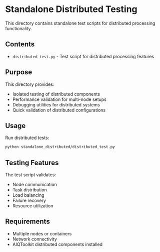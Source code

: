 # Standalone Distributed Testing

This directory contains standalone test scripts for distributed processing functionality.

## Contents

- `distributed_test.py` - Test script for distributed processing features

## Purpose

This directory provides:
- Isolated testing of distributed components
- Performance validation for multi-node setups
- Debugging utilities for distributed systems
- Quick validation of distributed configurations

## Usage

Run distributed tests:
```bash
python standalone_distributed/distributed_test.py
```

## Testing Features

The test script validates:
- Node communication
- Task distribution
- Load balancing
- Failure recovery
- Resource utilization

## Requirements

- Multiple nodes or containers
- Network connectivity
- AIQToolkit distributed components installed